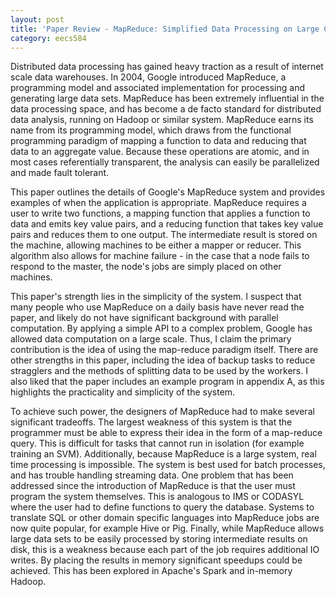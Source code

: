 ```yaml
---
layout: post
title: 'Paper Review - MapReduce: Simplified Data Processing on Large Clusters' 
category: eecs584
---
```

Distributed data processing has gained heavy traction as a result of internet scale data warehouses. In 2004, Google introduced MapReduce, a programming model and associated implementation for processing and generating large data sets. MapReduce has been extremely influential in the data processing space, and has become a de facto standard for distributed data analysis, running on Hadoop or similar system. MapReduce earns its name from its programming model, which draws from the functional programming paradigm of mapping a function to data and reducing that data to an aggregate value. Because these operations are atomic, and in most cases referentially transparent, the analysis can easily be parallelized and made fault tolerant.

This paper outlines the details of Google's MapReduce system and provides examples of when the application is appropriate. MapReduce requires a user to write two functions, a mapping function that applies a function to data and emits key value pairs, and a reducing function that takes key value pairs and reduces them to one output. The intermediate result is stored on the machine, allowing machines to be either a mapper or reducer. This algorithm also allows for machine failure - in the case that a node fails to respond to the master, the node's jobs are simply placed on other machines. 

This paper's strength lies in the simplicity of the system. I suspect that many people who use MapReduce on a daily basis have never read the paper, and likely do not have significant background with parallel computation. By applying a simple API to a complex problem, Google has allowed data computation on a large scale. Thus, I claim the primary contribution is the idea of using the map-reduce paradigm itself. There are other strengths in this paper, including the idea of backup tasks to reduce stragglers and the methods of splitting data to be used by the workers. I also liked that the paper includes an example program in appendix A, as this highlights the practicality and simplicity of the system. 

To achieve such power, the designers of MapReduce had to make several significant tradeoffs. The largest weakness of this system is that the programmer must be able to express their idea in the form of a map-reduce query. This is difficult for tasks that cannot run in isolation (for example training an SVM). Additionally, because MapReduce is a large system, real time processing is impossible. The system is best used for batch processes, and has trouble handling streaming data. One problem that has been addressed since the introduction of MapReduce is that the user must program the system themselves. This is analogous to IMS or CODASYL where the user had to define functions to query the database. Systems to translate SQL or other domain specific languages into MapReduce jobs are now quite popular, for example Hive or Pig. Finally, while MapReduce allows large data sets to be easily processed by storing intermediate results on disk, this is a weakness because each part of the job requires additional IO writes. By placing the results in memory significant speedups could be achieved. This has been explored in Apache's Spark and in-memory Hadoop.
